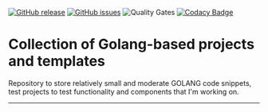 [![GitHub release](https://img.shields.io/github/release/OlegGorj/go-templates-collection.svg)](https://github.com/OlegGorj/go-templates-collection/releases)
[![GitHub issues](https://img.shields.io/github/issues/OlegGorj/go-templates-collection.svg)](https://github.com/OlegGorj/go-templates-collection/issues)
![Quality Gates](https://sonarcloud.io/api/project_badges/measure?project=cassandra-client&metric=alert_status)
[![Codacy Badge](https://api.codacy.com/project/badge/Grade/1818748c6ba745ce97bb43ab6dbbfd2c)](https://www.codacy.com/app/oleggorj/go-templates-collection?utm_source=github.com&amp;utm_medium=referral&amp;utm_content=OlegGorj/go-templates-collection&amp;utm_campaign=Badge_Grade)

# Collection of Golang-based projects and templates

Repository to store relatively small and moderate GOLANG code snippets, test projects to test functionality and components that I'm working on.


---
